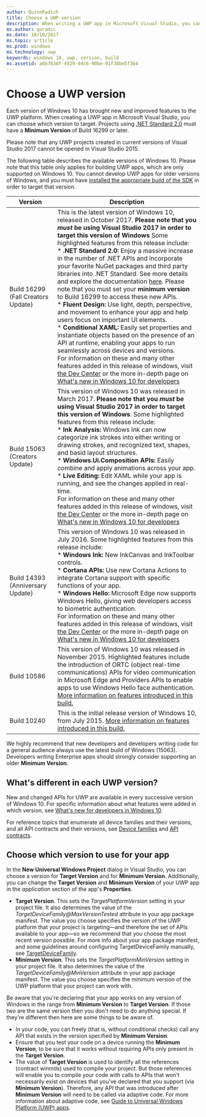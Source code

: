 ```yaml
---
author: QuinnRadich
title: Choose a UWP version
description: When writing a UWP app in Microsoft Visual Studio, you can choose which version to target. Learn about the difference between different UWP versions, and how to configure your choices in new and existing projects.
ms.author: quradic
ms.date: 10/10/2017
ms.topic: article
ms.prod: windows
ms.technology: uwp
keywords: windows 10, uwp, version, build
ms.assetid: a8b7830f-4929-44c6-90be-91f38be5f364
---
```


# Choose a UWP version

Each version of Windows 10 has brought new and improved features to the UWP platform. When creating a UWP app in Microsoft Visual Studio, you can choose which version to target. Projects using [.NET Standard 2.0](https://docs.microsoft.com/dotnet/standard/net-standard) must have a **Minimum Version** of Build 16299 or later.

Please note that any UWP projects created in current versions of Visual Studio 2017 cannot be opened in Visual Studio 2015.

The following table describes the available versions of Windows 10. Please note that this table only applies for building UWP apps, which are only supported on Windows 10. You cannot develop UWP apps for older versions of Windows, and you must have [installed the appropriate build of the SDK](http://go.microsoft.com/fwlink/?LinkId=821431) in order to target that version. 

| Version | Description |
| --- | --- |
| Build 16299 (Fall Creators Update) | This is the latest version of Windows 10, released in October 2017. **Please note that you _must_ be using Visual Studio 2017 in order to target this version of Windows** Some highlighted features from this release include: </br> \* **.NET Standard 2.0:** Enjoy a massive increase in the number of .NET APIs and incorporate your favorite NuGet packages and third party libraries into .NET Standard. See more details and explore the documentation [here](https://docs.microsoft.com/dotnet/standard/net-standard). Please note that you must set your **minimum version** to Build 16299 to access these new APIs. </br> \* **Fluent Design:** Use light, depth, perspective, and movement to enhance your app and help users focus on important UI elements. </br> \* **Conditional XAML:** Easily set properties and instantiate objects based on the presence of an API at runtime, enabling your apps to run seamlessly across devices and versions. </br> For information on these and many other features added in this release of windows, visit [the Dev Center](https://developer.microsoft.com/windows/windows-10-for-developers) or the more in-depth page on [What's new in Windows 10 for developers](../whats-new/windows-10-version-latest.md)
| Build 15063 (Creators Update) | This version of Windows 10 was released in March 2017. **Please note that you _must_ be using Visual Studio 2017 in order to target this version of Windows**. Some highlighted features from this release include:  </br> \* **Ink Analysis:** Windows Ink can now categorize ink strokes into either writing or drawing strokes, and recognized text, shapes, and basid layout structures. </br> \* **Windows.Ui.Composition APIs:** Easily combine and apply animations across your app. </br> \* **Live Editing:** Edit XAML while your app is running, and see the changes applied in real-time. </br> For information on these and many other features added in this release of windows, visit [the Dev Center](https://developer.microsoft.com/windows/windows-10-for-developers) or the more in-depth page on [What's new in Windows 10 for developers](../whats-new/windows-10-version-1703.md)  |
| Build 14393 (Anniversary Update) | This version of Windows 10 was released in July 2016. Some highlighted features from this release include: </br> \* **Windows Ink:** New InkCanvas and InkToolbar controls. </br> \* **Cortana APIs:** Use new Cortana Actions to integrate Cortana support with specific functions of your app. </br> \* **Windows Hello:** Microsoft Edge now supports Windows Hello, giving web developers access to biometric authentication. </br> For information on these and many other features added in this release of windows, visit [the Dev Center](https://developer.microsoft.com/windows/windows-10-for-developers) or the more in-depth page on [What's new in Windows 10 for developers](../whats-new/windows-10-version-1607.md)  |
| Build 10586 | This version of Windows 10 was released in November 2015. Highlighted features include the introduction of ORTC (object real-time communications) APIs for video communication in Microsoft Edge and Providers APIs to enable apps to use Windows Hello face authentication. [More information on features introduced in this build.](../whats-new/windows-10-version-1511.md) |
| Build 10240 | This is the initial release version of Windows 10, from July 2015. [More information on features introduced in this build.](../whats-new/windows-10-version-1507.md) |

We highly recommend that new developers and developers writing code for a general audience always use the latest build of Windows (15063). Developers writing Enterprise apps should strongly consider supporting an older **Minimum Version**.

## What's different in each UWP version?

New and changed APIs for UWP are available in every successive version of Windows 10. For specific information about what features were added in which version, see [What's new for developers in Windows 10](../whats-new/windows-10-version-latest.md).

For reference topics that enumerate all device families and their versions, and all API contracts and their versions, see [Device families](https://msdn.microsoft.com/library/windows/apps/dn706137.aspx) and [API contracts](https://msdn.microsoft.com/library/windows/apps/dn706135.aspx).

## Choose which version to use for your app

In the **New Universal Windows Project** dialog in Visual Studio, you can choose a version for **Target Version** and for **Minimum Version**. Additionally, you can change the **Target Version** and **Minimum Version** of your UWP app in the *application* section of the app's **Properties**.

* **Target Version**. This sets the *TargetPlatformVersion* setting in your project file. It also determines the value of the *TargetDeviceFamily@MaxVersionTested* attribute in your app package manifest. The value you choose specifies the version of the UWP platform that your project is targeting—and therefore the set of APIs available to your app—so we recommend that you choose the most recent version possible. For more info about your app package manifest, and some guidelines around configuring TargetDeviceFamily manually, see [TargetDeviceFamily](https://msdn.microsoft.com/library/windows/apps/dn986903).
* **Minimum Version**. This sets the *TargetPlatformMinVersion* setting in your project file. It also determines the value of the *TargetDeviceFamily@MinVersion* attribute in your app package manifest. The value you choose specifies the minimum version of the UWP platform that your project can work with.

Be aware that you're declaring that your app works on any version of Windows in the range from **Minimum Version** to **Target Version**. If those two are the same version then you don't need to do anything special. If they're different then here are some things to be aware of.

* In your code, you can freely (that is, without conditional checks) call any API that exists in the version specified by **Minimum Version**.
* Ensure that you test your code on a device running the **Minimum Version**, to be sure that it works without requiring APIs only present in the **Target Version**.
* The value of **Target Version** is used to identify all the references (contract winmds) used to compile your project. But those references will enable you to compile your code with calls to APIs that won't necessarily exist on devices that you've declared that you support (via **Minimum Version**). Therefore, any API that was introduced after **Minimum Version** will need to be called via adaptive code. For more information about adaptive code, see [Guide to Universal Windows Platform (UWP) apps](../get-started/universal-application-platform-guide.md).
